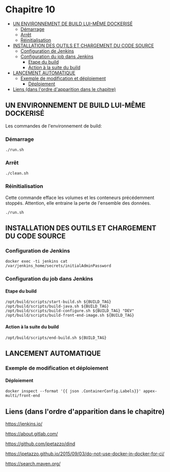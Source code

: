 # Chapitre 10

- [UN ENVIRONNEMENT DE BUILD LUI-MÊME DOCKERISÉ](#un-environnement-de-build-lui-mme-dockeris)
    - [Démarrage](#dmarrage)
    - [Arrêt](#arrt)
    - [Réinitialisation](#rinitialisation)
- [INSTALLATION DES OUTILS ET CHARGEMENT DU CODE SOURCE](#installation-des-outils-et-chargement-du-code-source)
    - [Configuration de Jenkins](#configuration-de-jenkins)
    - [Configuration du job dans Jenkins](#configuration-du-job-dans-jenkins)
        - [Etape du build](#etape-du-build)
        - [Action à la suite du build](#action--la-suite-du-build)
- [LANCEMENT AUTOMATIQUE](#lancement-automatique)
    - [Exemple de modification et déploiement](#exemple-de-modification-et-dploiement)
        - [Déploiement](#dploiement)
- [Liens (dans l'ordre d'apparition dans le chapitre)](#liens-dans-lordre-dapparition-dans-le-chapitre)

## UN ENVIRONNEMENT DE BUILD LUI-MÊME DOCKERISÉ

Les commandes de l'environnement de build:

### Démarrage
```
./run.sh
```

### Arrêt
```
./clean.sh
```

### Réinitialisation

Cette commande efface les volumes et les conteneurs précédemment stoppés.
Attention, elle entraine la perte de l'ensemble des données.
```
./run.sh
```

## INSTALLATION DES OUTILS ET CHARGEMENT DU CODE SOURCE

### Configuration de Jenkins

```
docker exec -ti jenkins cat /var/jenkins_home/secrets/initialAdminPassword
```

### Configuration du job dans Jenkins

#### Etape du build

```
/opt/build/scripts/start-build.sh ${BUILD_TAG} 
/opt/build/scripts/build-java.sh ${BUILD_TAG} 
/opt/build/scripts/build-configure.sh ${BUILD_TAG} "DEV"
/opt/build/scripts/build-front-end-image.sh ${BUILD_TAG} 
```

#### Action à la suite du build

```
/opt/build/scripts/end-build.sh ${BUILD_TAG}
```

## LANCEMENT AUTOMATIQUE

### Exemple de modification et déploiement

#### Déploiement

```
docker inspect --format '{{ json .ContainerConfig.Labels}}' appex-multi/front-end
```


## Liens (dans l'ordre d'apparition dans le chapitre)

https://jenkins.io/

https://about.gitlab.com/

https://github.com/jpetazzo/dind

https://jpetazzo.github.io/2015/09/03/do-not-use-docker-in-docker-for-ci/

https://search.maven.org/


